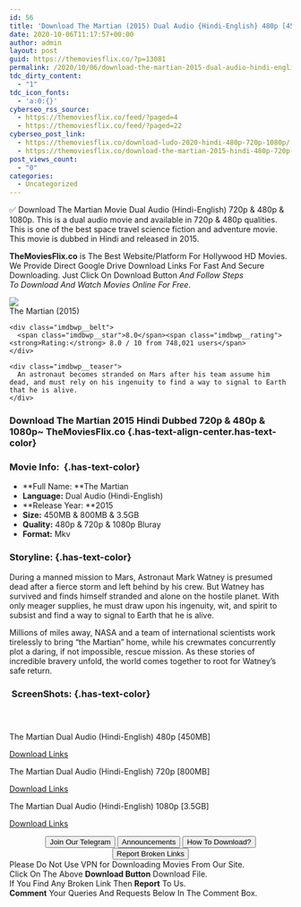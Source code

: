 ```yaml
---
id: 56
title: 'Download The Martian (2015) Dual Audio {Hindi-English} 480p [450MB] || 720p [800MB] || 1080p [3.5GB]'
date: 2020-10-06T11:17:57+00:00
author: admin
layout: post
guid: https://themoviesflix.co/?p=13081
permalink: /2020/10/06/download-the-martian-2015-dual-audio-hindi-english-480p-450mb-720p-800mb-1080p-3-5gb/
tdc_dirty_content:
  - "1"
tdc_icon_fonts:
  - 'a:0:{}'
cyberseo_rss_source:
  - https://themoviesflix.co/feed/?paged=4
  - https://themoviesflix.co/feed/?paged=22
cyberseo_post_link:
  - https://themoviesflix.co/download-ludo-2020-hindi-480p-720p-1080p/
  - https://themoviesflix.co/download-the-martian-2015-hindi-480p-720p-1080p/
post_views_count:
  - "0"
categories:
  - Uncategorized
---
```

✅&nbsp;Download&nbsp;The Martian&nbsp;Movie&nbsp;Dual Audio&nbsp;(Hindi-English)&nbsp;720p&nbsp;&&nbsp;480p&nbsp;& 1080p. This is&nbsp;a&nbsp;dual audio&nbsp;movie and available in&nbsp;720p&nbsp;&&nbsp;480p&nbsp;qualities. This is one of the best space travel science fiction and adventure movie. This movie is dubbed in Hindi and released in 2015.

**TheMoviesFlix.co**&nbsp;is The Best Website/Platform For Hollywood HD Movies. We Provide Direct Google Drive Download Links For Fast And Secure Downloading. Just Click On Download Button&nbsp;_And Follow Steps To&nbsp;Download And Watch Movies Online For Free_.

<div class="imdbwp imdbwp--movie dark">
  <div class="imdbwp__thumb">
    <a class="imdbwp__link" target="_blank" title="The Martian" href="https://www.imdb.com/title/tt3659388/" rel="nofollow noopener noreferrer"><img class="imdbwp__img" src="https://m.media-amazon.com/images/M/MV5BMTc2MTQ3MDA1Nl5BMl5BanBnXkFtZTgwODA3OTI4NjE@._V1_SX300.jpg" /></a>
  </div>
  
  <div class="imdbwp__content">
    <div class="imdbwp__header">
      <span class="imdbwp__title">The Martian</span> (2015)
    </div>
    
    <div class="imdbwp__belt">
      <span class="imdbwp__star">8.0</span><span class="imdbwp__rating"><strong>Rating:</strong> 8.0 / 10 from 748,021 users</span>
    </div>
    
    <div class="imdbwp__teaser">
      An astronaut becomes stranded on Mars after his team assume him dead, and must rely on his ingenuity to find a way to signal to Earth that he is alive.
    </div>
  </div>
</div>

### Download The Martian 2015 Hindi Dubbed 720p & 480p & 1080p~ TheMoviesFlix.co {.has-text-align-center.has-text-color}

### Movie Info:&nbsp; {.has-text-color}

  * **Full Name:&nbsp;**The Martian
  * **Language:**&nbsp;Dual Audio (Hindi-English)
  * **Release Year:&nbsp;**2015
  * **Size:**&nbsp;450MB & 800MB & 3.5GB
  * **Quality:**&nbsp;480p & 720p & 1080p Bluray
  * **Format:**&nbsp;Mkv

### Storyline: {.has-text-color}

During a manned mission to Mars, Astronaut Mark Watney is presumed dead after a fierce storm and left behind by his crew. But Watney has survived and finds himself stranded and alone on the hostile planet. With only meager supplies, he must draw upon his ingenuity, wit, and spirit to subsist and find a way to signal to Earth that he is alive.

Millions of miles away, NASA and a team of international scientists work tirelessly to bring “the Martian” home, while his crewmates concurrently plot a daring, if not impossible, rescue mission. As these stories of incredible bravery unfold, the world comes together to root for Watney’s safe return.

### &nbsp;ScreenShots: {.has-text-color}

<div class="wp-block-image">
  <figure class="aligncenter"><img src="https://i.imgur.com/JsuTYh8.jpg" alt /></figure>
</div>

<div class="wp-block-image">
  <figure class="aligncenter"><img src="https://i.imgur.com/h3v8lzT.jpg" alt /></figure>
</div>

<div class="wp-block-image">
  <figure class="aligncenter"><img src="https://i.imgur.com/ZpSem0e.jpg" alt /></figure>
</div>

<p class="has-text-align-center has-text-color has-medium-font-size">
  The Martian Dual Audio (Hindi-English) 480p [450MB]
</p>

<span class="mb-center maxbutton-3-center"><span class="maxbutton-3-container mb-container"><a class="maxbutton-3 maxbutton maxbutton-post-button" target="_blank" rel="nofollow noopener noreferrer" href="https://coinquint.com/a12696/"><span class="mb-text">Download Links</span></a></span></span>

<p class="has-text-align-center has-text-color has-medium-font-size">
  The Martian Dual Audio (Hindi-English) 720p [800MB]
</p>

<span class="mb-center maxbutton-3-center"><span class="maxbutton-3-container mb-container"><a class="maxbutton-3 maxbutton maxbutton-post-button" target="_blank" rel="nofollow noopener noreferrer" href="https://coinquint.com/a12698/"><span class="mb-text">Download Links</span></a></span></span>

<p class="has-text-align-center has-text-color has-medium-font-size">
  The Martian Dual Audio (Hindi-English) 1080p [3.5GB]
</p>

<span class="mb-center maxbutton-3-center"><span class="maxbutton-3-container mb-container"><a class="maxbutton-3 maxbutton maxbutton-post-button" target="_blank" rel="nofollow noopener noreferrer" href="https://coinquint.com/a12700/"><span class="mb-text">Download Links</span></a></span></span>

<center>
</center>

<center>
  <a href="https://t.me/themoviesflixcom" target="_blank" data-wpel-link="external" rel="nofollow external noopener noreferrer"><button class="button button5">Join Our Telegram</button></a> <a href="https://themoviesflix.co/download-the-martian-2015-hindi-480p-720p-1080p/#" target="_blank" data-wpel-link="external" rel="nofollow external noopener noreferrer"><button class="button button5">Announcements</button></a> <a href="https://themoviesflix.com/how-to-download/" target="_blank" data-wpel-link="external" rel="nofollow external noopener noreferrer"><button class="button button5">How To Download?</button></a> <a href="https://themoviesflix.co/download-the-martian-2015-hindi-480p-720p-1080p/#" target="_blank" data-wpel-link="external" rel="nofollow external noopener noreferrer"><button class="button button5">Report Broken Links</button></a>
</center>

<div class="alert alert-danger">
  Please Do Not Use VPN for Downloading Movies From Our Site.
</div>

<div class="alert alert-success">
  Click On The Above <strong>Download Button</strong> Download File.
</div>

<div class="alert alert-warning">
  If You Find Any Broken Link Then <strong>Report</strong> To Us.
</div>

<div class="alert alert-info">
  <strong>Comment</strong> Your Queries And Requests Below In The Comment Box.
</div>